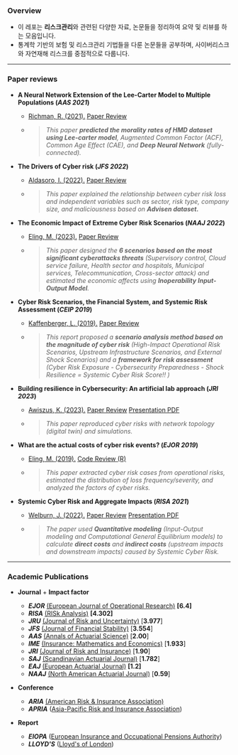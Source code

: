 ### Overview


- 이 레포는 **리스크관리**와 관련된 다양한 자료, 논문들을 정리하여 요약 및 리뷰를 하는 모음입니다.
- 통계학 기반의 보험 및 리스크관리 기법들을 다룬 논문들을 공부하며, 사이버리스크와 자연재해 리스크를 중점적으로 다룹니다. 

---

### Paper reviews


- **A Neural Network Extension of the Lee-Carter Model to Multiple Populations (*AAS 2021*)**
  
  - [<u>Richman, R. (2021).</u>](./Paper/Richman_AAS_2021.pdf) [<u>Paper Review</u>](./Review/Richman_AAS_2021.md)
  - > *This paper **predicted the morality rates of HMD dataset using Lee-carter model**, Augmented Common Factor (ACF), Common Age Effect (CAE),  and **Deep Neural Network** (fully-connected).*
- **The Drivers of Cyber risk (*JFS 2022*)** 
  
  - [<u>Aldasoro, I. (2022).</u>](./Paper/Aldasoro_JFS_2022.pdf) [<u>Paper Review</u>](./Review/Aldasoro_et_al_JRS_2022.md)
  - > *This paper explained the relationship between cyber risk loss and independent variables such as sector, risk type, company size, and maliciousness based on **Advisen dataset.***
- **The Economic Impact of Extreme Cyber Risk Scenarios (*NAAJ 2022*)** 
  
  - [<u>Eling, M. (2023).</u>](./Paper/Eling_NAAJ_2022.pdf) [<u>Paper Review</u>](./Review/Eling_NAAJ_2022.md)
  - > *This paper designed the **6 scenarios based on the most significant cyberattacks threats** (Supervisory control, Cloud service failure, Health sector and hospitals, Municipal services, Telecommunication, Cross-sector attack) and estimated the economic affects using **Inoperability Input-Output Model**.*
- **Cyber Risk Scenarios, the Financial System, and Systemic Risk Assessment (*CEIP 2019*)** 
  
  - [Kaffenberger, L. (2019).](./Paper/Kaffenberger_et_al_2019.pdf) [Paper Review](./Review/Kaffenberger_et_al_2019.md) 
  - > *This report proposed a **scenario analysis method based on the magnitude of cyber risk** (High-Impact Operational Risk Scenarios, Upstream Infrastructure Scenarios, and External Shock Scenarios) and a **framework for risk assessment** (Cyber Risk Exposure - Cybersecurity Preparedness - Shock Resilience = Systemic Cyber Risk Score!! )* 
- **Building resilience in Cybersecurity: An artificial lab approach (*JRI 2023*)** 
  
  - [Awiszus, K. (2023).](./Paper/Awiszus_et_al_JRI_2023.pdf) [Paper Review](./Review/Awiszus_et_al_JRI_2023.md) [Presentation PDF](./Presentation/Seminar_20240125.pdf)
  - > *This paper reproduced cyber risks with network topology (digital twin) and simulations.*
- **What are the actual costs of cyber risk events? (*EJOR 2019*)**
  
  - [Eling, M. (2019).](./Paper/Eling_EJOR_2019.pdf) [Code Review (R)](./Code/Eling_et_al_EJOR_2019.r) 
  - > *This paper extracted cyber risk cases from operational risks, estimated the distribution of loss frequency/severity, and analyzed the factors of cyber risks.*
- **Systemic Cyber Risk and Aggregate Impacts (*RISA 2021*)**

  - [Welburn, J. (2022).](./Paper/Welburn_RISA_2021.pdf) [Paper Review](./Review/Welburn_RISA_2021.md) [Presentation PDF](./Presentation/Seminar_20240321.pdf)
  - > *The paper used **Quantitative modeling** (Input-Output modeling and Computational General Equilibrium models) to calculate **direct costs** and **indirect costs** (upstream impacts and downstream impacts) caused by Systemic Cyber Risk.*

---

### Academic Publications


- **Journal** + **Impact factor**
  - ***EJOR*** [(European Journal of Operational Research)](https://www.sciencedirect.com/journal/european-journal-of-operational-research) **[6.4]**
  - ***RISA*** [(RISk Analysis)](https://onlinelibrary.wiley.com/journal/15396924) **[4.302]**
  - ***JRU*** [(Journal of Risk and Uncertainty)](https://www.springer.com/journal/11166) [**3.977**]
  - ***JFS*** [(Journal of Financial Stability)](https://www.sciencedirect.com/journal/journal-of-financial-stability) [**3.554**]
  - ***AAS*** [(Annals of Actuarial Science)](https://www.cambridge.org/core/journals/annals-of-actuarial-science) [**2.00**]
  - ***IME*** [(Insurance: Mathematics and Economics)]() [**1.933**]
  - ***JRI*** [(Journal of Risk and Insurance)](https://onlinelibrary.wiley.com/journal/15396975) [**1.90**]
  - ***SAJ*** [(Scandinavian Actuarial Journal)](https://www.tandfonline.com/toc/sact20/current) [**1.782**]
  - ***EAJ*** [(European Actuarial Journal)](https://link.springer.com/journal/13385) **[1.2]**
  - ***NAAJ*** [(North American Actuarial Journal)](https://www.tandfonline.com/toc/uaaj20/current) [**0.59**]
- **Conference**
  - ***ARIA*** [(American Risk & Insurance Association)](https://www.aria.org/)
  - ***APRIA*** ([Asia-Pacific Risk and Insurance Association](https://www.apria.org/))
- **Report**

  - ***EIOPA*** ([European Insurance and Occupational Pensions Authority](https://www.eiopa.europa.eu/index_en))
  - ***LLOYD'S*** ([Lloyd's of London](https://www.lloyds.com/news-and-insights/risk-reports))

